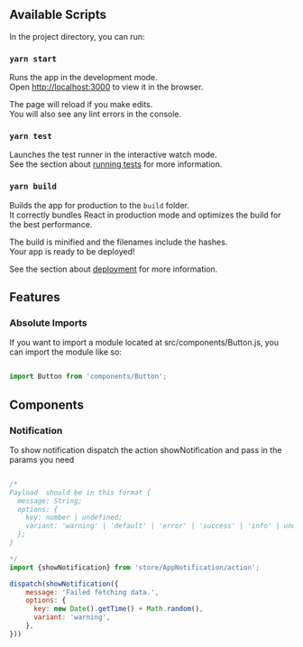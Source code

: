 ## Available Scripts

In the project directory, you can run:

### `yarn start`

Runs the app in the development mode.<br />
Open [http://localhost:3000](http://localhost:3000) to view it in the browser.

The page will reload if you make edits.<br />
You will also see any lint errors in the console.

### `yarn test`

Launches the test runner in the interactive watch mode.<br />
See the section about [running tests](https://facebook.github.io/create-react-app/docs/running-tests) for more information.

### `yarn build`

Builds the app for production to the `build` folder.<br />
It correctly bundles React in production mode and optimizes the build for the best performance.

The build is minified and the filenames include the hashes.<br />
Your app is ready to be deployed!

See the section about [deployment](https://facebook.github.io/create-react-app/docs/deployment) for more information.

## Features

### Absolute Imports

If you want to import a module located at src/components/Button.js, you can import the module like so:

```javaScript

import Button from 'components/Button';

```

## Components

### Notification

To show notification dispatch the action showNotification and pass in the params you need

```javaScript

/*
Payload  should be in this format {
  message: String;
  options: {
    key: number | undefined;
    variant: 'warning' | 'default' | 'error' | 'success' | 'info' | undefined;
  };
}

*/
import {showNotification} from 'store/AppNotification/action';

dispatch(showNotification({
    message: 'Failed fetching data.',
    options: {
      key: new Date().getTime() + Math.random(),
      variant: 'warning',
    },
}))

```
